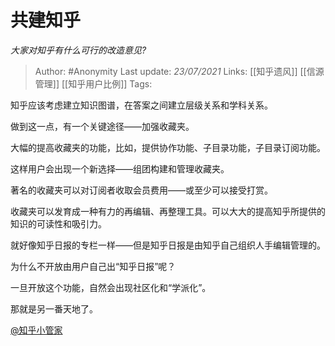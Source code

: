 # 共建知乎
*大家对知乎有什么可行的改造意见?*

> Author: #Anonymity
Last update: *23/07/2021* 
Links: [[知乎遗风]] [[信源管理]] [[知乎用户比例]]
Tags:  

 
知乎应该考虑建立知识图谱，在答案之间建立层级关系和学科关系。

做到这一点，有一个关键途径——加强收藏夹。

大幅的提高收藏夹的功能，比如，提供协作功能、子目录功能，子目录订阅功能。

这样用户会出现一个新选择——组团构建和管理收藏夹。

著名的收藏夹可以对订阅者收取会员费用——或至少可以接受打赏。

收藏夹可以发育成一种有力的再编辑、再整理工具。可以大大的提高知乎所提供的知识的可读性和吸引力。

就好像知乎日报的专栏一样——但是知乎日报是由知乎自己组织人手编辑管理的。

为什么不开放由用户自己出“知乎日报”呢？

一旦开放这个功能，自然会出现社区化和“学派化”。

那就是另一番天地了。

[@知乎小管家](https://www.zhihu.com/people/3d198a56310c02c4a83efb9f4a4c027e) 



